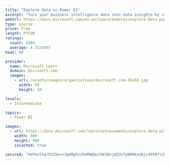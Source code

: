 ```yaml
---
title: "Explore data in Power BI"
excerpt: "Turn your business intelligence data into data insights by creating and configuring Power BI dashboards."
webUrl: https://docs.microsoft.com/en-us/learn/modules/explore-data-power-bi/
type: course
price: Free
length: PT53M
ratings:
  count: 4384
  average: 4.7223997
heat: 60

provider:
  name: Microsoft Learn
  domain: microsoft.com
  images:
    - url: /assets/images/organizations/microsoft.com-50x50.jpg
      width: 50
      height: 50

levels:
  - Intermediate

topics:
  - Power BI

images:
  - url: https://docs.microsoft.com/learn/achievements/explore-data-with-power-bi-desktop-social.png
    width: 800
    height: 400
    isCached: true

secured: "VUYVvl9a/PXZXo++3q4Rph1ZR4PWQAcX5K3EnjQIUx7pBRMXxUBjc4OtRft2XxswWy5MAQacVgW7I3wpLMSo40Xc/if9Oj/9kivGKSZ2TJYYooxyRVGn2pQ3WyA+KvuK6CWAUo/CWT1sIO0Y/TrH+54RhhR+9ApTj2JfHJuhG5aJnXz/F8Yj8M1LGSxhUYpzZolINvWXOyNQrCi4msHOmxi3yWrXUdpgiIRW7d3KyjfeyO+3CL7UR1LLbn6i7Z+rdNcL8Adzdnca2jeevE142BKEGvQSd30BNeg8OKgIzpbRWxsEQo2SqDqE+tafk96oESQtVbSJt1GIbo1clw0sOZdLIlsvgkkq8+oJRFWoIyyJ8LyB54EyhLpO5wIDm/1i13pHkbnC3H97KkdoTRTPQuaIXC5Pn8LdbAD9gQZ3tUY=;sSDiO7iK4zBJTi939fEOBA=="
---
```


